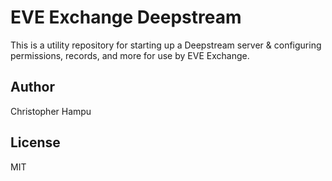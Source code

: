 # EVE Exchange Deepstream
This is a utility repository for starting up a Deepstream server & configuring permissions, records, and more for use by EVE Exchange.

## Author
Christopher Hampu

## License
MIT
